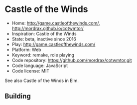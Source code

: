 # Castle of the Winds

- Home: http://game.castleofthewinds.com/, http://mordrax.github.io/cotwmtor/
- Inspiration: Castle of the Winds
- State: beta, inactive since 2016
- Play: http://game.castleofthewinds.com/
- Platform: Web
- Keyword: remake, role playing
- Code repository: https://github.com/mordrax/cotwmtor.git
- Code language: JavaScript
- Code license: MIT

See also Castle of the Winds in Elm.

## Building
